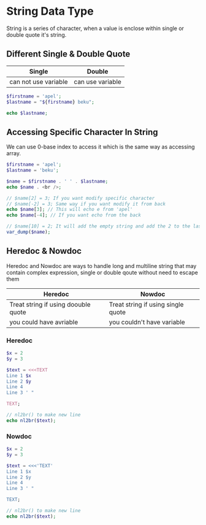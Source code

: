 # String Data Type

String is a series of character, when a value is enclose within single or double quote it's string.

## Different Single & Double Quote

| Single               | Double           |
| -------------------- | ---------------- |
| can not use variable | can use variable |

```php
$firstname = 'apel';
$lastname = "${firstname} beku";

echo $lastname;
```

## Accessing Specific Character In String

We can use 0-base index to access it which is the same way as accessing array.

```php
$firstname = 'apel';
$lastname = 'beku';

$name = $firstname . ' ' . $lastname;
echo $name . <br />;

// $name[2] = 3; If you want modify specific character
// $name[-2] = 3; Same way if you want modify it from back
echo $name[3]; // This will echo e from 'apel'
echo $name[-4]; // If you want echo from the back

// $name[10] = 2; It will add the empty string and add the 2 to the last, be aware of it
var_dump($name);
```

## Heredoc & Nowdoc

Heredoc and Nowdoc are ways to handle long and multiline string that may contain complex expression, single or double qoute without need to escape them

| Heredoc                             | Nowdoc                             |
| ----------------------------------- | ---------------------------------- |
| Treat string if using doouble quote | Treat string if using single quote |
| you could have avriable             | you couldn't have variable         |

### Heredoc

```php
$x = 2
$y = 3

$text = <<<TEXT
Line 1 $x
Line 2 $y
Line 4
Line 3 ' "

TEXT;

// nl2br() to make new line
echo nl2br($text);
```

### Nowdoc

```php
$x = 2
$y = 3

$text = <<<'TEXT'
Line 1 $x
Line 2 $y
Line 4
Line 3 ' "

TEXT;

// nl2br() to make new line
echo nl2br($text);
```

